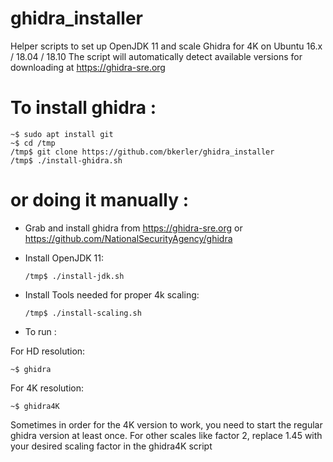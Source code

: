 # ghidra_installer
Helper scripts to set up OpenJDK 11 and scale Ghidra for 4K on Ubuntu 16.x / 18.04 / 18.10
The script will automatically detect available versions for downloading at https://ghidra-sre.org

# To install ghidra :
   ```
   ~$ sudo apt install git
   ~$ cd /tmp
   /tmp$ git clone https://github.com/bkerler/ghidra_installer
   /tmp$ ./install-ghidra.sh
   ```

# or doing it manually :
* Grab and install ghidra from https://ghidra-sre.org or https://github.com/NationalSecurityAgency/ghidra

* Install OpenJDK 11:
   ```
   /tmp$ ./install-jdk.sh
   ```

* Install Tools needed for proper 4k scaling:
   ```
   /tmp$ ./install-scaling.sh
   ```

* To run :

For HD resolution:
   ```
   ~$ ghidra
   ```

For 4K resolution:
   ```
   ~$ ghidra4K
   ```

Sometimes in order for the 4K version to work, you need to start the regular ghidra version at least once.
For other scales like factor 2, replace 1.45 with your desired scaling factor in the ghidra4K script
